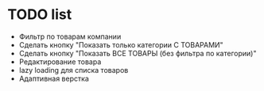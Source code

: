 # TODO list

- Фильтр по товарам компании
- Сделать кнопку "Показать только категории С ТОВАРАМИ"
- Сделать кнопку "Показать ВСЕ ТОВАРЫ (без фильтра по категории)"
- Редактирование товара
- lazy loading для списка товаров
- Адаптивная верстка